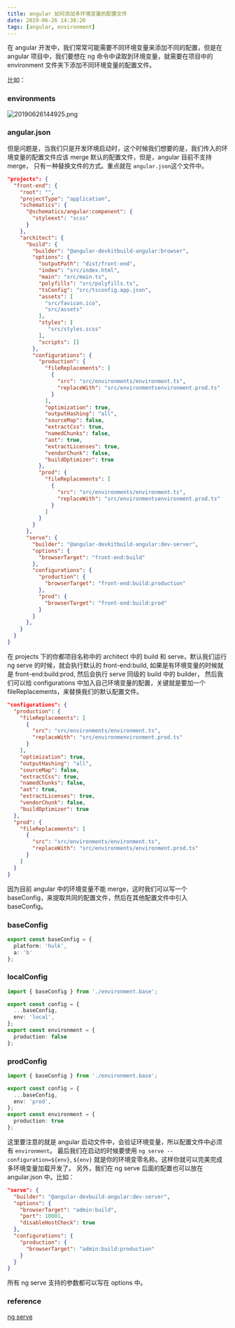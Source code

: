 ```yaml
---
title: angular 如何添加多环境变量的配置文件
date: 2019-06-26 14:38:20
tags: [angular, environment]
---
```

在 angular 开发中，我们常常可能需要不同环境变量来添加不同的配置，但是在 angular 项目中，我们要想在 ng 命令中读取到环境变量，就需要在项目中的 environment 文件夹下添加不同环境变量的配置文件。

<!-- more -->

比如：

### environments

![20190626144925.png](https://i.loli.net/2019/06/26/5d1315767c3a241215.png)

### angular.json

但是问题是，当我们只是开发环境启动时，这个时候我们想要的是，我们传入的环境变量的配置文件应该 merge 默认的配置文件，但是，angular 目前不支持merge， 只有一种替换文件的方式。重点就在 `angular.json`这个文件中。

```json
"projects": {
  "front-end": {
    "root": "",
    "projectType": "application",
    "schematics": {
      "@schematics/angular:component": {
        "styleext": "scss"
      }
    },
    "architect": {
      "build": {
        "builder": "@angular-devkitbuild-angular:browser",
        "options": {
          "outputPath": "dist/front-end",
          "index": "src/index.html",
          "main": "src/main.ts",
          "polyfills": "src/polyfills.ts",
          "tsConfig": "src/tsconfig.app.json",
          "assets": [
            "src/favicon.ico",
            "src/assets"
          ],
          "styles": [
             "src/styles.scss"
          ],
          "scripts": []
        },
        "configurations": {
          "production": {
            "fileReplacements": [
              {
                "src": "src/environments/environment.ts",
                "replaceWith": "src/environmentsenvironment.prod.ts"
              }
            ],
            "optimization": true,
            "outputHashing": "all",
            "sourceMap": false,
            "extractCss": true,
            "namedChunks": false,
            "aot": true,
            "extractLicenses": true,
            "vendorChunk": false,
            "buildOptimizer": true
          },
          "prod": {
            "fileReplacements": [
              {
                "src": "src/environments/environment.ts",
                "replaceWith": "src/environmentsenvironment.prod.ts"
              }
            ]
          }
        }
      },
      "serve": {
        "builder": "@angular-devkitbuild-angular:dev-server",
        "options": {
          "browserTarget": "front-end:build"
        },
        "configurations": {
          "production": {
            "browserTarget": "front-end:build:production"
          },
          "prod": {
            "browserTarget": "front-end:build:prod"
          }
        }
      },
    }
  }
}
```

在 projects 下的你都项目名称中的 architect 中的 build 和 serve，默认我们运行 ng serve 的时候，就会执行默认的 front-end:build, 如果是有环境变量的时候就是 front-end:build:prod, 然后会执行 serve 同级的 build 中的 builder，
然后我们可以给 configurations 中加入自己环境变量的配置，关键就是要加一个 fileReplacements，来替换我们的默认配置文件。

```json
"configurations": {
  "production": {
    "fileReplacements": [
      {
        "src": "src/environments/environment.ts",
        "replaceWith": "src/environmenvironment.prod.ts"
      }
    ],
    "optimization": true,
    "outputHashing": "all",
    "sourceMap": false,
    "extractCss": true,
    "namedChunks": false,
    "aot": true,
    "extractLicenses": true,
    "vendorChunk": false,
    "buildOptimizer": true
  },
  "prod": {
    "fileReplacements": [
      {
        "src": "src/environments/environment.ts",
        "replaceWith": "src/environments/environment.prod.ts"
      }
    ]
  }
}
```

因为目前 angular 中的环境变量不能 merge，这时我们可以写一个 baseConfig，来提取共同的配置文件，然后在其他配置文件中引入 baseConfig。

### baseConfig

```ts
export const baseConfig = {
  platform: 'hulk',
  a: 'b'
};
```

### localConfig

```ts
import { baseConfig } from './environment.base';

export const config = {
  ...baseConfig,
  env: 'local',
};
export const environment = {
  production: false
};
```

### prodConfig

```ts
import { baseConfig } from './environment.base';

export const config = {
  ...baseConfig,
  env: 'prod',
};
export const environment = {
  production: true
};
```

这里要注意的就是 angular 启动文件中，会验证环境变量，所以配置文件中必须有 `environment`。
最后我们在启动的时候要使用 `ng serve --configuration=${env}`, `${env}` 就是你的环境变零名称。这样你就可以完美完成多环境变量加载开发了。 
另外，我们在 ng serve 后面的配置也可以放在 angular.json 中。比如：

```json
"serve": {
  "builder": "@angular-devbuild-angular:dev-server",
  "options": {
    "browserTarget": "admin:build",
    "port": 10001,
    "disableHostCheck": true
  },
  "configurations": {
    "production": {
      "browserTarget": "admin:build:production"
    }
  }
}
```

所有 ng serve 支持的参数都可以写在 options 中。

### reference

[ng serve](https://angular.io/cli/serve)